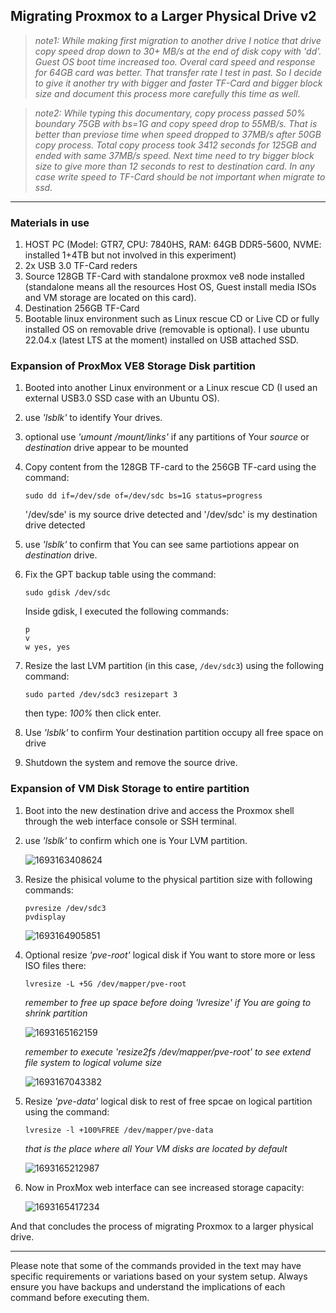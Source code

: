 ## Migrating Proxmox to a Larger Physical Drive v2

>*note1:
    While making first migration to another drive I notice that drive copy speed drop down to 30+ MB/s at the end of disk copy with 'dd'.
    Guest OS boot time increased too. Overal card speed and response for 64GB card was better. That transfer rate I test in past.
    So I decide to give it another try with bigger and faster TF-Card and bigger block size and document this process more carefully this time as well.*

>*note2:
    While typing this documentary, copy process passed 50% boundary 75GB with bs=1G and copy speed drop to 55MB/s.
    That is better than previose time when speed dropped to 37MB/s after 50GB copy process.
    Total copy process took 3412 seconds for 125GB and ended with same 37MB/s speed.
    Next time need to try bigger block size to give more than 12 seconds to rest to destination card.
    In any case write speed to TF-Card should be not important when migrate to ssd.*

---

### Materials in use
1. HOST PC (Model: GTR7, CPU: 7840HS, RAM: 64GB DDR5-5600, NVME: installed 1+4TB but not involved in this experiment)
2. 2x USB 3.0 TF-Card reders
3. Source 128GB TF-Card with standalone proxmox ve8 node installed (standalone means all the resources Host OS, Guest install media ISOs and VM storage are located on this card).
4. Destination 256GB TF-Card
5. Bootable linux environment such as Linux rescue CD or Live CD or fully installed OS on removable drive (removable is optional). I use ubuntu 22.04.x (latest LTS at the moment) installed on USB attached SSD.

### Expansion of ProxMox VE8 Storage Disk partition

1. Booted into another Linux environment or a Linux rescue CD (I used an external USB3.0 SSD case with an Ubuntu OS).

2. use *'lsblk'* to identify Your drives.

3. optional use *'umount /mount/links'* if any partitions of Your *source* or *destination* drive appear to be mounted

4. Copy content from the 128GB TF-card to the 256GB TF-card using the command:
   ```shell
   sudo dd if=/dev/sde of=/dev/sdc bs=1G status=progress
   ```
   '/dev/sde' is my source drive detected
   and
   '/dev/sdc' is my destination drive detected

5. use *'lsblk'* to confirm that You can see same partiotions appear on *destination* drive.
   
6. Fix the GPT backup table using the command:
   ```shell
   sudo gdisk /dev/sdc
   ```
   Inside gdisk, I executed the following commands:
   ```
   p
   v
   w yes, yes
   ```

7. Resize the last LVM partition (in this case, `/dev/sdc3`) using the following command:
   ```shell
   sudo parted /dev/sdc3 resizepart 3
   ```
   then type: *100%*
   then click enter.

8. Use *'lsblk'* to confirm Your destination partition occupy all free space on drive
   
9. Shutdown the system and remove the source drive.

### Expansion of VM Disk Storage to entire partition

1. Boot into the new destination drive and access the Proxmox shell through the web interface console or SSH terminal.

2. use *'lsblk'* to confirm which one is Your LVM partition.

   ![1693163408624](https://github.com/lsd-techno/proxmoxdox/assets/6795932/5fd5b094-7669-4140-a380-292a448250c6)

3. Resize the phisical volume to the physical partition size with following commands:
   ```shell
   pvresize /dev/sdc3
   pvdisplay
   ```
   ![1693164905851](https://github.com/lsd-techno/proxmoxdox/assets/6795932/fe39380a-3173-410e-8df0-d9a49ffacf8a)

4. Optional resize *'pve-root'* logical disk if You want to store more or less ISO files there:
   ```shell
   lvresize -L +5G /dev/mapper/pve-root
   ```
   *remember to free up space before doing *'lvresize'* if You are going to shrink partition*
   
   ![1693165162159](https://github.com/lsd-techno/proxmoxdox/assets/6795932/f0a30852-1614-44f2-825a-86d5b311fcdc)

   *remember to execute *'resize2fs /dev/mapper/pve-root'* to see extend file system to logical volume size*

   ![1693167043382](https://github.com/lsd-techno/proxmoxdox/assets/6795932/39651b69-1e84-4a7f-a8c5-bfa0f16d3820)


6. Resize *'pve-data'* logical disk to rest of free spcae on logical partition using the command:
   ```shell
   lvresize -l +100%FREE /dev/mapper/pve-data
   ```
   *that is the place where all Your VM disks are located by default*

   ![1693165212987](https://github.com/lsd-techno/proxmoxdox/assets/6795932/f73c3697-25ab-4cda-a255-dac1fa8d6f3a)

7. Now in ProxMox web interface can see increased storage capacity:
   
   ![1693165417234](https://github.com/lsd-techno/proxmoxdox/assets/6795932/319834dc-623d-4991-80e7-c6136ddbd8ef)


And that concludes the process of migrating Proxmox to a larger physical drive.

---

Please note that some of the commands provided in the text may have specific requirements or variations based on your system setup. Always ensure you have backups and understand the implications of each command before executing them.

